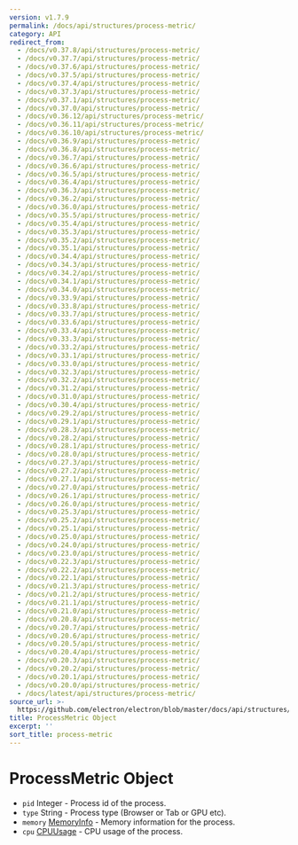 ```yaml
---
version: v1.7.9
permalink: /docs/api/structures/process-metric/
category: API
redirect_from:
  - /docs/v0.37.8/api/structures/process-metric/
  - /docs/v0.37.7/api/structures/process-metric/
  - /docs/v0.37.6/api/structures/process-metric/
  - /docs/v0.37.5/api/structures/process-metric/
  - /docs/v0.37.4/api/structures/process-metric/
  - /docs/v0.37.3/api/structures/process-metric/
  - /docs/v0.37.1/api/structures/process-metric/
  - /docs/v0.37.0/api/structures/process-metric/
  - /docs/v0.36.12/api/structures/process-metric/
  - /docs/v0.36.11/api/structures/process-metric/
  - /docs/v0.36.10/api/structures/process-metric/
  - /docs/v0.36.9/api/structures/process-metric/
  - /docs/v0.36.8/api/structures/process-metric/
  - /docs/v0.36.7/api/structures/process-metric/
  - /docs/v0.36.6/api/structures/process-metric/
  - /docs/v0.36.5/api/structures/process-metric/
  - /docs/v0.36.4/api/structures/process-metric/
  - /docs/v0.36.3/api/structures/process-metric/
  - /docs/v0.36.2/api/structures/process-metric/
  - /docs/v0.36.0/api/structures/process-metric/
  - /docs/v0.35.5/api/structures/process-metric/
  - /docs/v0.35.4/api/structures/process-metric/
  - /docs/v0.35.3/api/structures/process-metric/
  - /docs/v0.35.2/api/structures/process-metric/
  - /docs/v0.35.1/api/structures/process-metric/
  - /docs/v0.34.4/api/structures/process-metric/
  - /docs/v0.34.3/api/structures/process-metric/
  - /docs/v0.34.2/api/structures/process-metric/
  - /docs/v0.34.1/api/structures/process-metric/
  - /docs/v0.34.0/api/structures/process-metric/
  - /docs/v0.33.9/api/structures/process-metric/
  - /docs/v0.33.8/api/structures/process-metric/
  - /docs/v0.33.7/api/structures/process-metric/
  - /docs/v0.33.6/api/structures/process-metric/
  - /docs/v0.33.4/api/structures/process-metric/
  - /docs/v0.33.3/api/structures/process-metric/
  - /docs/v0.33.2/api/structures/process-metric/
  - /docs/v0.33.1/api/structures/process-metric/
  - /docs/v0.33.0/api/structures/process-metric/
  - /docs/v0.32.3/api/structures/process-metric/
  - /docs/v0.32.2/api/structures/process-metric/
  - /docs/v0.31.2/api/structures/process-metric/
  - /docs/v0.31.0/api/structures/process-metric/
  - /docs/v0.30.4/api/structures/process-metric/
  - /docs/v0.29.2/api/structures/process-metric/
  - /docs/v0.29.1/api/structures/process-metric/
  - /docs/v0.28.3/api/structures/process-metric/
  - /docs/v0.28.2/api/structures/process-metric/
  - /docs/v0.28.1/api/structures/process-metric/
  - /docs/v0.28.0/api/structures/process-metric/
  - /docs/v0.27.3/api/structures/process-metric/
  - /docs/v0.27.2/api/structures/process-metric/
  - /docs/v0.27.1/api/structures/process-metric/
  - /docs/v0.27.0/api/structures/process-metric/
  - /docs/v0.26.1/api/structures/process-metric/
  - /docs/v0.26.0/api/structures/process-metric/
  - /docs/v0.25.3/api/structures/process-metric/
  - /docs/v0.25.2/api/structures/process-metric/
  - /docs/v0.25.1/api/structures/process-metric/
  - /docs/v0.25.0/api/structures/process-metric/
  - /docs/v0.24.0/api/structures/process-metric/
  - /docs/v0.23.0/api/structures/process-metric/
  - /docs/v0.22.3/api/structures/process-metric/
  - /docs/v0.22.2/api/structures/process-metric/
  - /docs/v0.22.1/api/structures/process-metric/
  - /docs/v0.21.3/api/structures/process-metric/
  - /docs/v0.21.2/api/structures/process-metric/
  - /docs/v0.21.1/api/structures/process-metric/
  - /docs/v0.21.0/api/structures/process-metric/
  - /docs/v0.20.8/api/structures/process-metric/
  - /docs/v0.20.7/api/structures/process-metric/
  - /docs/v0.20.6/api/structures/process-metric/
  - /docs/v0.20.5/api/structures/process-metric/
  - /docs/v0.20.4/api/structures/process-metric/
  - /docs/v0.20.3/api/structures/process-metric/
  - /docs/v0.20.2/api/structures/process-metric/
  - /docs/v0.20.1/api/structures/process-metric/
  - /docs/v0.20.0/api/structures/process-metric/
  - /docs/latest/api/structures/process-metric/
source_url: >-
  https://github.com/electron/electron/blob/master/docs/api/structures/process-metric.md
title: ProcessMetric Object
excerpt: ''
sort_title: process-metric
---
```




<!--


                                      ::::
                                    :o+//+o:
                                    +o    oo-
                                    :o+//oo/+o/
                                      -::-   -oo:
                                               /s/
                      -::::::::-                :s/  :::--
                  :+oo+////////+:        -:/+oo/ :s:-///++oo+:
                /o+:                -/+oo+/:-     +o-      -:+o:
               /s:              -:+o+/:           -o+         :s/
              -s/            -/oo/:                /s-         +s-
              -s/         -/oo/-                   -s/         /s-
               oo       :+o/-                       oo         oo
               -s/    :oo/                          /s-       /s-
                :s/ :oo:              -::-          /s-      /s:
                  -+o/               /ssss/         :s:    -+o-
                 :o+--               /ssss/         :s:   :o+-
                :s/  +o:              -::-          /s-   --
               -s/    :+o/-                         /s-
               oo       -+o+-                       oo
              -s/         -/oo/-                   -s/
             -+soo+:         -/oo/:                /s-      /oooo+-
             o+   :s:           -:+o+/:-          -o+      /s:  -oo
             oo:--/s:       ::      -:+oo+/:-     -/-      /s/--:o+
              :+++/-        :s:          -:/+ooo++//////++oo//+o+:
                             /s:                --::::::--
                              /s/              /s-
                               :oo:          :oo:
                                 /oo/-    -/oo/
                                   -/+oooo+/-





                   _______  _______  _______  _______  __
                  |       ||       ||       ||       ||  |
                  |  _____||_     _||   _   ||    _  ||  |
                  | |_____   |   |  |  | |  ||   |_| ||  |
                  |_____  |  |   |  |  |_|  ||    ___||__|
                   _____| |  |   |  |       ||   |     __
                  |_______|  |___|  |_______||___|    |__|


    This file is generated automatically, so it should not be edited.

    To make changes, head over to the electron/electron repository:

    https://github.com/electron/electron/blob/master/docs/api/structures/process-metric.md

    Thanks!

-->
# ProcessMetric Object

*   `pid` Integer - Process id of the process.
*   `type` String - Process type (Browser or Tab or GPU etc).
*   `memory` [MemoryInfo]({{site.baseurl}}/docs/api/structures/memory-info) - Memory information for the process.
*   `cpu` [CPUUsage]({{site.baseurl}}/docs/api/structures/cpu-usage) - CPU usage of the process.
